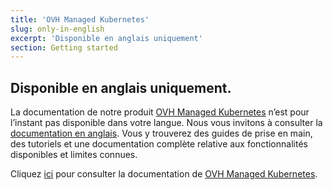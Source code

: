 ```yaml
---
title: 'OVH Managed Kubernetes'
slug: only-in-english
excerpt: 'Disponible en anglais uniquement'
section: Getting started
---
```


## Disponible en anglais uniquement.

La documentation de notre produit [OVH Managed Kubernetes](https://www.ovh.com/ca/fr/public-cloud/kubernetes/) n’est pour l’instant pas disponible dans votre langue. Nous vous invitons à consulter la [documentation en anglais](https://docs.ovh.com/gb/en/kubernetes/).
Vous y trouverez des guides de prise en main, des tutoriels et une documentation complète relative aux fonctionnalités disponibles et limites connues. 

Cliquez [ici](https://docs.ovh.com/gb/en/kubernetes/) pour consulter la documentation de [OVH Managed Kubernetes](https://www.ovh.com/ca/fr/public-cloud/kubernetes/).